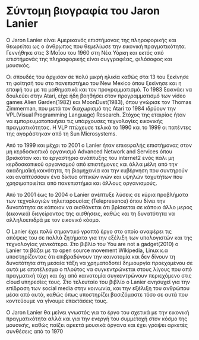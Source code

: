 # Σύντομη βιογραφία του Jaron Lanier
Ο Jaron Lanier είναι Αμερικανός επιστήμονας της πληροφορικής και θεωρείται ως ο άνθρωπος που θεμελίωσε την εικονική πραγματικότητα. Γεννήθηκε στις 3 Μαΐου του 1960 στη Νέα Υόρκη και εκτός από επιστήμονάς της πληροφορικής είναι συγγραφέας, φιλόσοφος και μουσικός. 

Οι σπουδές του άρχισαν σε πολύ μικρή ηλικία καθώς στα 13 του ξεκίνησε τη φοίτησή του στο πανεπιστήμιο του New Mexico όπου ξεκίνησε και η επαφή του με τα μαθηματικά και τον προγραμματισμό. Το 1983 ξεκινάει να δουλεύει στην Atari, είχε ήδη βοηθήσει στον προγραμματισμό των video games Alien Garden(1982) και MoonDust(1983), όπου γνώρισε τον Thomas Zimmerman, που μετά τον διαχωρισμό της Atari το 1984 ιδρύουν την VPL(Visual Programming Language) Research. Στόχος της εταιρίας ήταν να εμπορευματοποιήσει τις υπάρχουσες τεχνολογίες εικονικής πραγματικότητας. Η VLP πτώχευσε τελικά το 1990 και το 1999 οι πατέντες της αγοράστηκαν από τη Sun Microsystems.

Από το 1999 και μέχρι το 2001 ο Lanier ήταν επικεφαλής επιστήμονας στον μη κερδοσκοπικό οργανισμό Advanced Network and Services όπου βρισκόταν και το εργαστήριο ανάπτυξης του internet2 ενός πάλι μη κερδοσκοπικού οργανισμού από επιστήμονες και άλλα μέλη από την ακαδημαϊκή κοινότητα, τη βιομηχανία και την κυβέρνηση που συντηρούν και αναπτύσσουν ένα δίκτυο οπτικών ινών και υψηλών ταχυτήτων που χρησιμοποιείται από πανεπιστήμια και άλλους οργανισμούς.

Από το 2001 έως to 2004 o Lanier ανέπτυξε λύσεις σε κύρια προβλήματα των τεχνολογιών τηλεπαρουσίας (Telepresence) όπου δίνει την δυνατότητα σε κάποιον να αισθάνεται ότι βρίσκεται σε κάποιο άλλο μερος (εικονικό) διεγείροντας της αισθήσεις, καθώς και τη δυνατότητα να αλληλοεπιδρά με τον εικονικό κόσμο.

Ο Lanier έχει πολύ σημαντικό γραπτό έργο στο οποίο αναφέρει τις απόψεις του σε πολλά ζητήματα για την εξέλιξη των υπολογιστών και της τεχνολογίας γενικότερα. Στο βιβλίο του You are not a gadget(2010) o Lanier τα βάζει με το open source movement Wikipedia, Linux κ.α υποστηρίζοντας ότι επιβραδύνουν την καινοτομία και δεν δίνουν τη δυνατότητα στη μεσαία τάξη να χρηματοδοτεί δημιουργία προεχομένου σε αυτά με αποτέλεσμα ο πλούτος να συγκεντρώνεται στους λίγους που από πραγματική τύχη και όχι από καινοτομία συγκεντρώνουν περιεχόμενο στις cloud υπηρεσίες τους. Στο τελευταίο του βιβλίο ο Lanier ανησυχεί για την επίδραση των social media στην κοινωνία, και την εξέλιξη του ανθρώπου μέσα από αυτά, καθώς όπως υποστηρίζει βασιζόμαστε τόσο σε αυτά που κοντεύουμε να γίνουμε επεκτάσεις τους. 

Ο Jaron Lanier θα μείνει γνωστός για το έργο του σχετικά με την εικονική πραγματικότητα αλλά και για την ενεργή του συμμετοχή στον κόσμο της μουσικής, καθώς παίζει αρκετά μουσικά όργανα και έχει γράψει αρκετές συνθέσεις από το 1970


